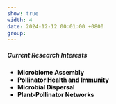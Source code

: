 ```yaml
---
show: true
width: 4
date: 2024-12-12 00:01:00 +0800
group:
---
```

<div>
  <div class="card-body">
    <h5>Current Research Interests</h5>
    <ul><mark>
      <li><strong>Microbiome Assembly</strong></li>
      <li><strong>Pollinator Health and Immunity</strong></li>
      <li><strong>Microbial Dispersal</strong></li>
      <li><strong>Plant-Pollinator Networks</strong></li>
      </mark></ul>
  </div>
</div>
